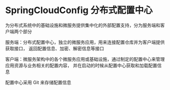 # SpringCloudConfig 分布式配置中心
为分布式系统中的基础设施和微服务提供集中化的外部配置支持，分为服务端和客户端两个部分

服务端：分布式配置中心，独立的微服务应用，用来连接配置仓库并为客户端提供获取接口，
       返回配置信息、加密、解密信息等接口
       
客户端：微服务架构中的各个微服务应用或基础设施，通过制定的配置中心来管理应用资源与业务相关的配置内容，
       并在启动的时候从配置中心获取和加载配置信息

配置中心采用 Git 来存储配置信息
